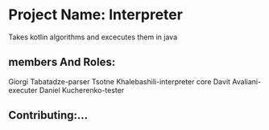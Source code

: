 # Project Name: Interpreter

Takes kotlin algorithms and excecutes them in java

## members And Roles:
Giorgi Tabatadze-parser
Tsotne Khalebashili-interpreter core
Davit Avaliani-executer
Daniel Kucherenko-tester


## Contributing:...


 
